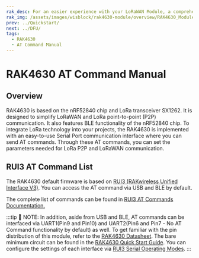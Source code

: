 ```yaml
---
rak_desc: For an easier experience with your LoRaWAN Module, a comprehensive list of commands for the LoRa P2P and LoRaWAN communication is provided. A serial communication interface is also presented for the two-way communication of the RAK4630 WisDuo LPWAN Module.
rak_img: /assets/images/wisblock/rak4630-module/overview/RAK4630_Module_home.png
prev: ../Quickstart/
next: ../DFU/
tags:
  - RAK4630
  - AT Command Manual
---
```



# RAK4630 AT Command Manual

## Overview

RAK4630 is based on the nRF52840 chip and LoRa transceiver SX1262. It is designed to simplify LoRaWAN and LoRa point-to-point (P2P) communication. It also features BLE functionality of the nRF52840 chip. To integrate LoRa technology into your projects, the RAK4630 is implemented with an easy-to-use Serial Port communication interface where you can send AT commands. Through these AT commands, you can set the parameters needed for LoRa P2P and LoRaWAN communication.

## RUI3 AT Command List

The RAK4630 default firmware is based on [RUI3 (RAKwireless Unified Interface V3)](/RUI3/#overview). You can access the AT command via USB and BLE by default.

The complete list of commands can be found in [RUI3 AT Commands Documentation.](/RUI3/Serial-Operating-Modes/AT-Command-Manual/#content)


:::tip 📝 NOTE:
In addition, aside from USB and BLE, AT commands can be interfaced via UART1(Pin9 and Pin10) and UART2(Pin6 and Pin7 - No AT Command functionality by default) as well. To get familiar with the pin distribution of this module, refer to the [RAK4630 Datasheet](/Product-Categories/WisDuo/RAK4630-Module/Datasheet/#pin-definition). The bare minimum circuit can be found in the [RAK4630 Quick Start Guide](https://docs.rakwireless.com/Product-Categories/WisDuo/RAK4630-Module/Quickstart/#hardware-setup). You can configure the settings of each interface via [RUI3 Serial Operating Modes](/RUI3/Serial-Operating-Modes/#rak-unified-interface-v3-rui3-serial-operating-modes).
:::

